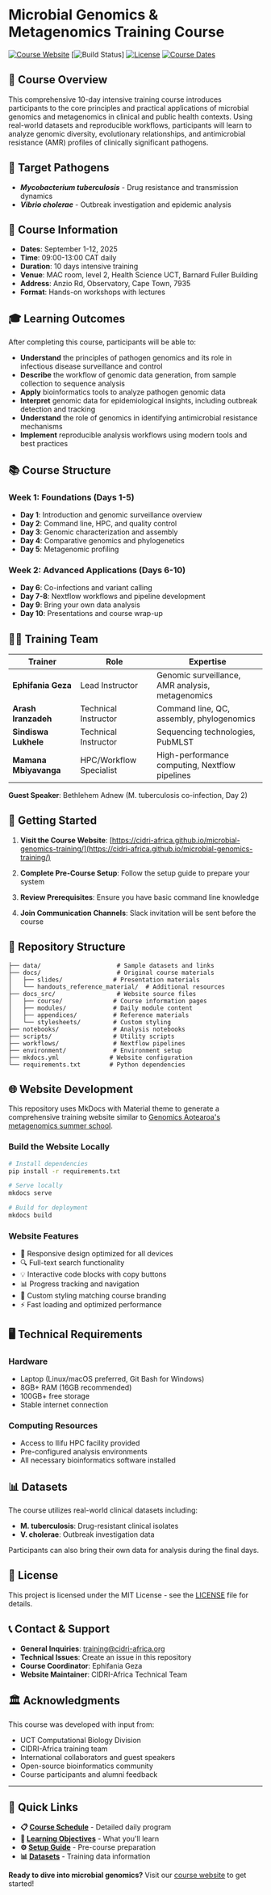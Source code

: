 # Microbial Genomics & Metagenomics Training Course

[![Course Website](https://img.shields.io/badge/Website-Live-brightgreen)](https://cidri-africa.github.io/microbial-genomics-training/)
[![Build Status](https://img.shields.io/badge/Build-Testing-yellow)]
[![License](https://img.shields.io/badge/License-MIT-blue.svg)](LICENSE)
[![Course Dates](https://img.shields.io/badge/Course%20Dates-September%201--12,%202025-orange)]()

## 🔬 Course Overview

This comprehensive 10-day intensive training course introduces participants to the core principles and practical applications of microbial genomics and metagenomics in clinical and public health contexts. Using real-world datasets and reproducible workflows, participants will learn to analyze genomic diversity, evolutionary relationships, and antimicrobial resistance (AMR) profiles of clinically significant pathogens.

## 🎯 Target Pathogens

- **_Mycobacterium tuberculosis_** - Drug resistance and transmission dynamics
- **_Vibrio cholerae_** - Outbreak investigation and epidemic analysis

## 📅 Course Information

- **Dates**: September 1-12, 2025
- **Time**: 09:00-13:00 CAT daily
- **Duration**: 10 days intensive training
- **Venue**: MAC room, level 2, Health Science UCT, Barnard Fuller Building
- **Address**: Anzio Rd, Observatory, Cape Town, 7935
- **Format**: Hands-on workshops with lectures

## 🎓 Learning Outcomes

After completing this course, participants will be able to:

- **Understand** the principles of pathogen genomics and its role in infectious disease surveillance and control
- **Describe** the workflow of genomic data generation, from sample collection to sequence analysis
- **Apply** bioinformatics tools to analyze pathogen genomic data
- **Interpret** genomic data for epidemiological insights, including outbreak detection and tracking
- **Understand** the role of genomics in identifying antimicrobial resistance mechanisms
- **Implement** reproducible analysis workflows using modern tools and best practices

## 📚 Course Structure

### Week 1: Foundations (Days 1-5)
- **Day 1**: Introduction and genomic surveillance overview
- **Day 2**: Command line, HPC, and quality control  
- **Day 3**: Genomic characterization and assembly
- **Day 4**: Comparative genomics and phylogenetics
- **Day 5**: Metagenomic profiling

### Week 2: Advanced Applications (Days 6-10)
- **Day 6**: Co-infections and variant calling
- **Day 7-8**: Nextflow workflows and pipeline development
- **Day 9**: Bring your own data analysis
- **Day 10**: Presentations and course wrap-up

## 👨‍🏫 Training Team

| Trainer | Role | Expertise |
|---------|------|-----------|
| **Ephifania Geza** | Lead Instructor | Genomic surveillance, AMR analysis, metagenomics |
| **Arash Iranzadeh** | Technical Instructor | Command line, QC, assembly, phylogenomics |
| **Sindiswa Lukhele** | Technical Instructor | Sequencing technologies, PubMLST |
| **Mamana Mbiyavanga** | HPC/Workflow Specialist | High-performance computing, Nextflow pipelines |

**Guest Speaker**: Bethlehem Adnew (M. tuberculosis co-infection, Day 2)

## 🚀 Getting Started

1. **Visit the Course Website**: [https://cidri-africa.github.io/microbial-genomics-training/](https://cidri-africa.github.io/microbial-genomics-training/)

2. **Complete Pre-Course Setup**: Follow the setup guide to prepare your system

3. **Review Prerequisites**: Ensure you have basic command line knowledge

4. **Join Communication Channels**: Slack invitation will be sent before the course

## 📁 Repository Structure

```
├── data/                     # Sample datasets and links
├── docs/                     # Original course materials  
│   ├── slides/              # Presentation materials
│   └── handouts_reference_material/  # Additional resources
├── docs_src/                 # Website source files
│   ├── course/              # Course information pages
│   ├── modules/             # Daily module content  
│   ├── appendices/          # Reference materials
│   └── stylesheets/         # Custom styling
├── notebooks/               # Analysis notebooks
├── scripts/                 # Utility scripts
├── workflows/               # Nextflow pipelines
├── environment/             # Environment setup
├── mkdocs.yml              # Website configuration
└── requirements.txt        # Python dependencies
```

## 🌐 Website Development

This repository uses MkDocs with Material theme to generate a comprehensive training website similar to [Genomics Aotearoa's metagenomics summer school](https://genomicsaotearoa.github.io/metagenomics_summer_school/).

### Build the Website Locally

```bash
# Install dependencies
pip install -r requirements.txt

# Serve locally
mkdocs serve

# Build for deployment  
mkdocs build
```

### Website Features

- 📱 Responsive design optimized for all devices
- 🔍 Full-text search functionality  
- 💡 Interactive code blocks with copy buttons
- 📊 Progress tracking and navigation
- 🎨 Custom styling matching course branding
- ⚡ Fast loading and optimized performance

## 🖥️ Technical Requirements

### Hardware
- Laptop (Linux/macOS preferred, Git Bash for Windows)
- 8GB+ RAM (16GB recommended)
- 100GB+ free storage
- Stable internet connection

### Computing Resources
- Access to Ilifu HPC facility provided
- Pre-configured analysis environments
- All necessary bioinformatics software installed

## 📊 Datasets

The course utilizes real-world clinical datasets including:

- **M. tuberculosis**: Drug-resistant clinical isolates
- **V. cholerae**: Outbreak investigation data

Participants can also bring their own data for analysis during the final days.

## 📄 License

This project is licensed under the MIT License - see the [LICENSE](LICENSE) file for details.

## 📞 Contact & Support

- **General Inquiries**: training@cidri-africa.org
- **Technical Issues**: Create an issue in this repository
- **Course Coordinator**: Ephifania Geza
- **Website Maintainer**: CIDRI-Africa Technical Team

## 🏛️ Acknowledgments

This course was developed with input from:
- UCT Computational Biology Division  
- CIDRI-Africa training team
- International collaborators and guest speakers
- Open-source bioinformatics community
- Course participants and alumni feedback

---

## 🎯 Quick Links

- **📋 [Course Schedule](https://cidri-africa.github.io/microbial-genomics-training/course/schedule/)** - Detailed daily program
- **🎯 [Learning Objectives](https://cidri-africa.github.io/microbial-genomics-training/course/objectives/)** - What you'll learn
- **⚙️ [Setup Guide](https://cidri-africa.github.io/microbial-genomics-training/course/setup/)** - Pre-course preparation
- **📊 [Datasets](https://cidri-africa.github.io/microbial-genomics-training/datasets/)** - Training data information

**Ready to dive into microbial genomics?** Visit our [course website](https://cidri-africa.github.io/microbial-genomics-training/) to get started!